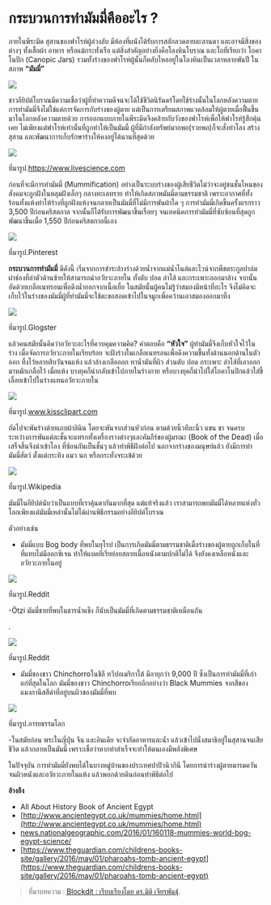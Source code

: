 
กระบวนการทำมัมมี่คืออะไร ?
===
ภายในพีระมิด สุสานของฟาโรห์ผู้ล่วงลับ มีห้องที่ผนังได้รับการสลักลวดลายละลานตา และอาจมีสิ่งของต่างๆ ทั้งเสื้อผ้า อาหาร หรือแม้กระทั่งเรือ แต่สิ่งสำคัญอย่างยิ่งคือโลงหินโบราณ และโถที่เรียกว่า โถคาโนปิก (Canopic Jars) รวมทั้งร่างของฟาโรห์ผู้นั้นก็หลับไหลอยู่ในโลงหินเป็นเวลาหลายพันปี ในสภาพ **“มัมมี่”**

![](https://t0.blockdit.com/photos/2019/07/5d350ed589f533100c48ff03.jpg)

ชาวอียิปต์โบราณมีความเชื่อว่าผู้ที่ทำความดีจนจะได้ใช้ชีวิตนิรันดร์โดยใช้ร่างนั้นในโลกหลังความตาย การทำมัมมี่จึงไม่ใช่แค่การจัดการกับร่างของผู้ตาย แต่เป็นการเตรียมสภาพแวดล้อมให้ผู้ตายเมื่อฟื้นขึ้นมาในโลกหลังความตายด้วย การออกแบบภายในพีระมิดจึงคล้ายกับวังของฟาโรห์เพื่อให้ฟาโรห์รู้สึกคุ้นเคย ไม่เพียงแต่ฟาโรห์เท่านั้นที่ถูกทำให้เป็นมัมมี่ ผู้ที่มีกำลังทรัพย์มากพอ(รวยพอ)ก็จะสั่งทำโลง สร้างสุสาน และพัฒนาการเก็บรักษาร่างให้คงอยู่ได้นานที่สุดด้วย

![](https://t0.blockdit.com/photos/2019/07/5d350f6189f533100c4935b2.jpg)

ที่มารูป.https://www.livescience.com

ก่อนที่จะมีการทำมัมมี่ (Mummification) อย่างเป็นระบบร่างของผู้เสียชีวิตไม่ว่าจะอยู่ชนชั้นไหนของสังคมจะถูกฝังในหลุมฝังเล็กๆ กลางทะเลทราย ทำให้เกิดสภาพมัมมี่ตามธรรมชาติ เพราะอากาศที่ทั้งร้อนทั้งแห้งทำให้ร่างที่ถูกฝังแห้งจนกลายเป็นมัมมี่ที่ไม่มีการพันผ้าใด ๆ 
การทำมัมมี่เกิดขึ้นครั้งแรกราว 3,500 ปีก่อนคริสตกาล จากนั้นก็ได้รับการพัฒนาขึ้นเรื่อยๆ จนเทคนิคการทำมัมมี่ที่ซับซ้อนที่สุดถูกพัฒนาขึ้นเมื่อ 1,550 ปีก่อนคริสตกาลนี้เอง

![](https://t0.blockdit.com/photos/2019/07/5d35108b89f533100c49a368.jpg)

ที่มารูป.Pinterest

**กระบวนการทำมัมมี่** มีดังนี้ เริ่มจากการชำระล้างร่างด้วยน้ำจากแม่น้ำไนล์และไวน์จากพืชตระกูลปาล์ม ผ่าช่องที่ลำตัวด้านซ้ายให้สามารถนำอวัยวะภายใน ทั้งตับ ปอด ลำไส้ และกระเพาะออกมาล้าง จากนั้นอัดด้วยเกลือเนทรอนเพื่อดึงน้ำออกจากเนื้อเยื่อ ในสมัยนั้นผู้คนไม่รู้ว่าสมองมีหน้าที่อะไร จึงไม่คิดจะเก็บไว้ในร่างของมัมมี่ผู้ที่ทำมัมมี่จะใช้ตะขอสอดเข้าไปในจมูกเพื่อคว้านเอาสมองออกมาทิ้ง

![](https://t0.blockdit.com/photos/2019/07/5d3511ebcdf8c42a86b44a16.jpg)

ที่มารูป.Glogster

แล้วคนสมัยนั้นคิดว่าอวัยวะอะไรที่ควบคุมความคิด? คำตอบคือ **“หัวใจ”** ผู้ทำมัมมี่จึงเก็บหัวใจไว้ในร่าง เมื่อจัดการอวัยวะภายในเรียบร้อย จะฝังร่างในเกลือเนทรอนเพื่อดึงความชื้นทั้งด้านนอกด้านในตัวออก ทิ้งไว้หลายสิบวันจนแห้ง แล้วล้างเกลือออก ทาน้ำมันที่ผิว 
ส่วนตับ ปอด กระเพาะ ลำไส้ที่เอาออกมาหมักเกลือไว้ เมื่อแห้ง บางยุคก็นำกลับเข้าไปภายในร่างกาย หรือบางยุคก็นำไปใส่โถคาโนปิกแล้วใส่ขี้เลื่อยเข้าไปในร่างแทนอวัยวะภายใน

![](https://t0.blockdit.com/photos/2019/07/5d351266cdf8c42a86b47ae7.jpg)

ที่มารูป.www.kissclipart.com

ถัดไปจะพันร่างด้ายแถบผ้าลินิน โดยจะพันจากส่วนหัวก่อน ตามด้วยนิ้วทีละนิ้ว แขน ขา จนครบ ระหว่างการพันแต่ละชั้นจะแทรกทั้งเครื่องรางต่างๆและคัมภีร์ของผู้มรณะ (Book of the Dead) เมื่อเสร็จสิ้นจึงนำเข้าโลง ที่ซ้อนกันเป็นชั้นๆ แล้วทำพิธีฝังต่อไป นอกจากร่างของมนุษย์แล้ว ยังมีการทำมัมมี่สัตว์ ตั้งแต่กระทิง แมว นก หรือกระทั่งจระเข้ด้วย

![](https://t0.blockdit.com/photos/2019/07/5d3512e806915729835c7675.jpg)

ที่มารูป.Wikipedia

มัมมี่ในอียิปต์นับว่าเป็นแบบที่เราคุ้นตากันมากที่สุด แต่แท้จริงแล้ว เราสามารถพบมัมมี่ได้หลายแห่งทั่วโลกเพียงแต่มัมมี่เหล่านั้นไม่ได้ผ่านพิธีกรรมอย่างอียิปต์โบราณ

ตัวอย่างเช่น

- มัมมี่แบบ Bog body ที่พบในยุโรป เป็นการเกิดมัมมี่ตามธรรมชาติเมื่อร่างของผู้ตายถูกเก็บในที่ที่แทบไม่มีออกซิเจน ทำให้แบคทีเรียย่อยสลายเนื้อหนังตามปกติไม่ได้ จึงยังคงเหลือหนังและอวัยวะภายในอยู่

![](https://t0.blockdit.com/photos/2019/07/5d35134206915729835c9297.jpg)

ที่มารูป.Reddit

-Ötzi มัมมี่ชายที่พบในธารน้ำแข็ง ก็นับเป็นมัมมี่ที่เกิดตามธรรมชาติเหมือนกัน

.

![](https://t0.blockdit.com/photos/2019/07/5d3513f589f533100c4b0a70.jpg)

ที่มารูป.Reddit

- มัมมี่ของชาว Chinchorroในชิลี ทวีปอเมริกาใต้ มีอายุกว่า 9,000 ปี ซึ่งเป็นการทำมัมมี่ที่เก่าแก่ที่สุดในโลก มัมมี่ของชาว Chinchorroเรียกอีกอย่างว่า Black Mummies จากสีของแมงกานีสสีดำที่อยู่บนผิวของมัมมี่ที่พบ

![](https://t0.blockdit.com/photos/2019/07/5d35145ccdf8c42a86b54454.jpg)

ที่มารูป.อารยธรรมโลก

-ในสมัยก่อน พระในญี่ปุ่น จีน และอินเดีย จะจำกัดอาหารและน้ำ แล้วเข้าไปนั่งสมาธิอยู่ในสุสานจนเสียชีวิต แล้วกลายเป็นมัมมี่ เพราะเชื่อว่าหากทำสำเร็จจะทำให้ตนเองมีพลังพิเศษ

ในปัจจุบัน การทำมัมมี่ยังพบได้ในบางหมู่บ้านของประเทศปาปัวนิวกินี โดยการนำร่างผู้ตายมารมควันจนผิวหนังและอวัยวะภายในแห้ง แล้วพอกด้วยดินก่อนทำพิธีต่อไป

**อ้างอิง**

- All About History Book of Ancient Egypt
-  [http://www.ancientegypt.co.uk/mummies/home.html](http://www.ancientegypt.co.uk/mummies/home.html)
-  [news.nationalgeographic.com/2016/01/160118-mummies-world-bog-egypt-science/](http://news.nationalgeographic.com/2016/01/160118-mummies-world-bog-egypt-science/)
-  [https://www.theguardian.com/childrens-books-site/gallery/2016/may/01/pharoahs-tomb-ancient-egypt](https://www.theguardian.com/childrens-books-site/gallery/2016/may/01/pharoahs-tomb-ancient-egypt)

> ที่มาบทความ : [ฺBlockdit : เรียบเรียงโดย ดร.มิติ เจียรพันธุ์](https://www.blockdit.com/articles/5d3514accdf8c42a86b56071).
<!--stackedit_data:
eyJoaXN0b3J5IjpbMTQxMTA0NTA4NV19
-->